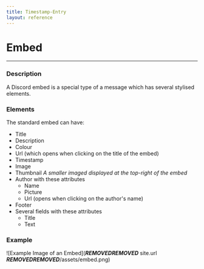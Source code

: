 ```yaml
---
title: Timestamp-Entry
layout: reference
---
```

# Embed
---
### Description
A Discord embed is a special type of a message which has several stylised elements.

### Elements
The standard embed can have:
- Title
- Description
- Colour
- Url (which opens when clicking on the title of the embed)
- Timestamp
- Image
- Thumbnail *A smaller imaged displayed at the top-right of the embed*
- Author with these attributes
  - Name
  - Picture
  - Url (opens when clicking on the author's name)
- Footer
- Several fields with these attributes
  - Title
  - Text

### Example
![Example Image of an Embed](***REMOVED******REMOVED*** site.url ***REMOVED******REMOVED***/assets/embed.png)
